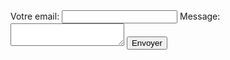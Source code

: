 <form action="https://formspree.io/xzbjrzbr" method="POST">
  <input type="hidden" name="_next" value="http://www.raymondcamden.com/thankyou">
  <label>
    Votre email:
    <input type="text" name="_replyto">
  </label>
  <label>
    Message:
    <textarea name="message"></textarea>
  </label>
  <button type="submit">Envoyer</button>
</form>


